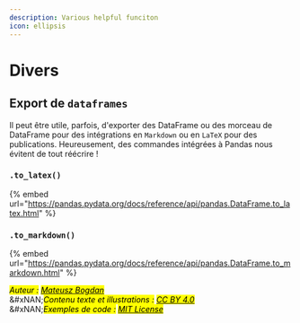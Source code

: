 ```yaml
---
description: Various helpful funciton
icon: ellipsis
---
```


# Divers

## Export de `dataframes`

Il peut être utile, parfois, d'exporter des DataFrame ou des morceau de DataFrame pour des intégrations en `Markdown` ou en `LaTeX` pour des publications. Heureusement, des commandes intégrées à Pandas nous évitent de tout réécrire !

### `.to_latex()`

{% embed url="https://pandas.pydata.org/docs/reference/api/pandas.DataFrame.to_latex.html" %}

### `.to_markdown()`

{% embed url="https://pandas.pydata.org/docs/reference/api/pandas.DataFrame.to_markdown.html" %}

_<mark style="color:$info;">Auteur :</mark>_ [_<mark style="color:$info;">Mateusz Bogdan</mark>_](https://matbog.github.io/)\
&#xNAN;_<mark style="color:$info;">Contenu texte et illustrations :</mark>_ [_<mark style="color:$info;">CC BY 4.0</mark>_](https://creativecommons.org/licenses/by/4.0/)\
&#xNAN;_<mark style="color:$info;">Exemples de code :</mark>_ [_<mark style="color:$info;">MIT License</mark>_](https://opensource.org/licenses/MIT)
